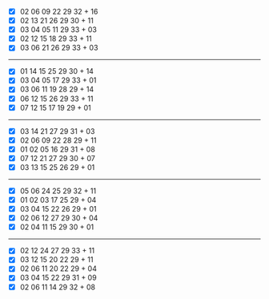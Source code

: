 - [x] 02 06 09 22 29 32 + 16
- [x] 02 13 21 26 29 30 + 11
- [x] 03 04 05 11 29 33 + 03
- [x] 02 12 15 18 29 33 + 11
- [x] 03 06 21 26 29 33 + 03
***
- [x] 01 14 15 25 29 30 + 14
- [x] 03 04 05 17 29 33 + 01
- [x] 03 06 11 19 28 29 + 14
- [x] 06 12 15 26 29 33 + 11
- [x] 07 12 15 17 19 29 + 01
***
- [x] 03 14 21 27 29 31 + 03
- [x] 02 06 09 22 28 29 + 11
- [x] 01 02 05 16 29 31 + 08
- [x] 07 12 21 27 29 30 + 07
- [x] 03 13 15 25 26 29 + 01
***
- [x] 05 06 24 25 29 32 + 11
- [x] 01 02 03 17 25 29 + 04
- [x] 03 04 15 22 26 29 + 01
- [x] 02 06 12 27 29 30 + 04
- [x] 02 04 11 15 29 30 + 01
***
- [x] 02 12 24 27 29 33 + 11
- [x] 03 12 15 20 22 29 + 11
- [x] 02 06 11 20 22 29 + 04
- [x] 03 04 15 22 29 31 + 09
- [x] 02 06 11 14 29 32 + 08
